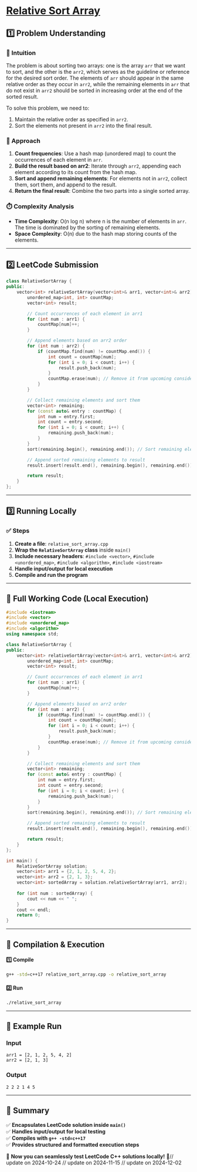 # **[Relative Sort Array](https://leetcode.com/problems/relative-sort-array/description/)**  

## **1️⃣ Problem Understanding**  
### **📌 Intuition**  
The problem is about sorting two arrays: one is the array `arr` that we want to sort, and the other is the `arr2`, which serves as the guideline or reference for the desired sort order. The elements of `arr` should appear in the same relative order as they occur in `arr2`, while the remaining elements in `arr` that do not exist in `arr2` should be sorted in increasing order at the end of the sorted result.

To solve this problem, we need to:
1. Maintain the relative order as specified in `arr2`.
2. Sort the elements not present in `arr2` into the final result.

### **🚀 Approach**  
1. **Count frequencies**: Use a hash map (unordered map) to count the occurrences of each element in `arr`.
2. **Build the result based on arr2**: Iterate through `arr2`, appending each element according to its count from the hash map.
3. **Sort and append remaining elements**: For elements not in `arr2`, collect them, sort them, and append to the result.
4. **Return the final result**: Combine the two parts into a single sorted array.

### **⏱️ Complexity Analysis**  
- **Time Complexity**: O(n log n) where n is the number of elements in `arr`. The time is dominated by the sorting of remaining elements.
- **Space Complexity**: O(n) due to the hash map storing counts of the elements.

---  

## **2️⃣ LeetCode Submission**  
```cpp
class RelativeSortArray {
public:
    vector<int> relativeSortArray(vector<int>& arr1, vector<int>& arr2) {
        unordered_map<int, int> countMap;
        vector<int> result;

        // Count occurrences of each element in arr1
        for (int num : arr1) {
            countMap[num]++;
        }

        // Append elements based on arr2 order
        for (int num : arr2) {
            if (countMap.find(num) != countMap.end()) {
                int count = countMap[num];
                for (int i = 0; i < count; i++) {
                    result.push_back(num);
                }
                countMap.erase(num); // Remove it from upcoming consideration
            }
        }

        // Collect remaining elements and sort them
        vector<int> remaining;
        for (const auto& entry : countMap) {
            int num = entry.first;
            int count = entry.second;
            for (int i = 0; i < count; i++) {
                remaining.push_back(num);
            }
        }
        sort(remaining.begin(), remaining.end()); // Sort remaining elements

        // Append sorted remaining elements to result
        result.insert(result.end(), remaining.begin(), remaining.end());

        return result;
    }
};
```  

---  

## **3️⃣ Running Locally**  
### **✅ Steps**  
1. **Create a file**: `relative_sort_array.cpp`  
2. **Wrap the `RelativeSortArray` class** inside `main()`  
3. **Include necessary headers**: `#include <vector>`, `#include <unordered_map>`, `#include <algorithm>`, `#include <iostream>`  
4. **Handle input/output for local execution**  
5. **Compile and run the program**  

---  

## **📝 Full Working Code (Local Execution)**  
```cpp
#include <iostream>
#include <vector>
#include <unordered_map>
#include <algorithm>
using namespace std;

class RelativeSortArray {
public:
    vector<int> relativeSortArray(vector<int>& arr1, vector<int>& arr2) {
        unordered_map<int, int> countMap;
        vector<int> result;

        // Count occurrences of each element in arr1
        for (int num : arr1) {
            countMap[num]++;
        }

        // Append elements based on arr2 order
        for (int num : arr2) {
            if (countMap.find(num) != countMap.end()) {
                int count = countMap[num];
                for (int i = 0; i < count; i++) {
                    result.push_back(num);
                }
                countMap.erase(num); // Remove it from upcoming consideration
            }
        }

        // Collect remaining elements and sort them
        vector<int> remaining;
        for (const auto& entry : countMap) {
            int num = entry.first;
            int count = entry.second;
            for (int i = 0; i < count; i++) {
                remaining.push_back(num);
            }
        }
        sort(remaining.begin(), remaining.end()); // Sort remaining elements

        // Append sorted remaining elements to result
        result.insert(result.end(), remaining.begin(), remaining.end());

        return result;
    }
};

int main() {
    RelativeSortArray solution;
    vector<int> arr1 = {2, 1, 2, 5, 4, 2};
    vector<int> arr2 = {2, 1, 3};
    vector<int> sortedArray = solution.relativeSortArray(arr1, arr2);
    
    for (int num : sortedArray) {
        cout << num << " ";
    }
    cout << endl;
    return 0;
}
```  

---  

## **🔧 Compilation & Execution**  
#### **1️⃣ Compile**  
```bash
g++ -std=c++17 relative_sort_array.cpp -o relative_sort_array
```  

#### **2️⃣ Run**  
```bash
./relative_sort_array
```  

---  

## **🎯 Example Run**  
### **Input**  
```
arr1 = [2, 1, 2, 5, 4, 2]
arr2 = [2, 1, 3]
```  
### **Output**  
```
2 2 2 1 4 5
```  

---  

## **📌 Summary**  
✅ **Encapsulates LeetCode solution inside `main()`**  
✅ **Handles input/output for local testing**  
✅ **Compiles with `g++ -std=c++17`**  
✅ **Provides structured and formatted execution steps**  

🚀 **Now you can seamlessly test LeetCode C++ solutions locally!** 🚀// update on 2024-10-24
// update on 2024-11-15
// update on 2024-12-02
